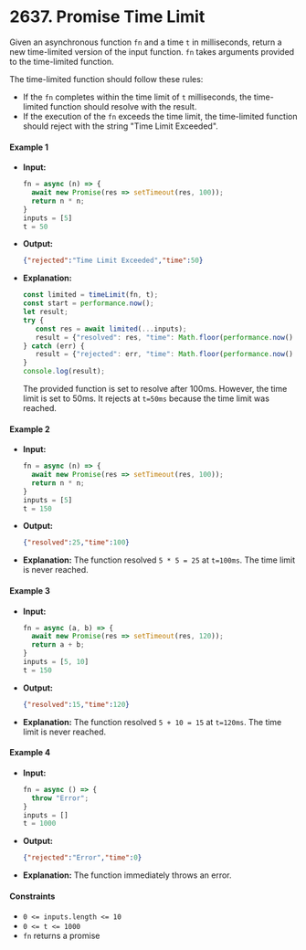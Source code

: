 # 2637. Promise Time Limit

Given an asynchronous function `fn` and a time `t` in milliseconds, return a new time-limited version of the input function. `fn` takes arguments provided to the time-limited function.

The time-limited function should follow these rules:

- If the `fn` completes within the time limit of `t` milliseconds, the time-limited function should resolve with the result.
- If the execution of the `fn` exceeds the time limit, the time-limited function should reject with the string "Time Limit Exceeded".

#### Example 1

- **Input:**
  ```javascript
  fn = async (n) => { 
    await new Promise(res => setTimeout(res, 100)); 
    return n * n; 
  }
  inputs = [5]
  t = 50
  ```

- **Output:**
  ```json
  {"rejected":"Time Limit Exceeded","time":50}
  ```

- **Explanation:**
  ```javascript
  const limited = timeLimit(fn, t);
  const start = performance.now();
  let result;
  try {
     const res = await limited(...inputs);
     result = {"resolved": res, "time": Math.floor(performance.now() - start)};
  } catch (err) {
     result = {"rejected": err, "time": Math.floor(performance.now() - start)};
  }
  console.log(result);
  ```
  The provided function is set to resolve after 100ms. However, the time limit is set to 50ms. It rejects at `t=50ms` because the time limit was reached.

#### Example 2

- **Input:**
  ```javascript
  fn = async (n) => { 
    await new Promise(res => setTimeout(res, 100)); 
    return n * n; 
  }
  inputs = [5]
  t = 150
  ```

- **Output:**
  ```json
  {"resolved":25,"time":100}
  ```

- **Explanation:**
  The function resolved `5 * 5 = 25` at `t=100ms`. The time limit is never reached.

#### Example 3

- **Input:**
  ```javascript
  fn = async (a, b) => { 
    await new Promise(res => setTimeout(res, 120)); 
    return a + b; 
  }
  inputs = [5, 10]
  t = 150
  ```

- **Output:**
  ```json
  {"resolved":15,"time":120}
  ```

- **Explanation:**
  ​​​​The function resolved `5 + 10 = 15` at `t=120ms`. The time limit is never reached.

#### Example 4

- **Input:**
  ```javascript
  fn = async () => { 
    throw "Error";
  }
  inputs = []
  t = 1000
  ```

- **Output:**
  ```json
  {"rejected":"Error","time":0}
  ```

- **Explanation:**
  The function immediately throws an error.

#### Constraints

- `0 <= inputs.length <= 10`
- `0 <= t <= 1000`
- `fn` returns a promise